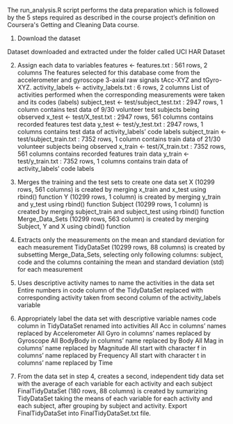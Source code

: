 The run_analysis.R script performs the data preparation which is followed by the 5 steps required as described in the course project’s definition on Coursera's Getting and Cleaning Data course.

1. Download the dataset 

Dataset downloaded and extracted under the folder called UCI HAR Dataset

2. Assign each data to variables 
features <- features.txt : 561 rows, 2 columns 
The features selected for this database come from the accelerometer and gyroscope 3-axial raw signals tAcc-XYZ and tGyro-XYZ.
activity_labels <- activity_labels.txt : 6 rows, 2 columns 
List of activities performed when the corresponding measurements were taken and its codes (labels)
subject_test <- test/subject_test.txt : 2947 rows, 1 column 
contains test data of 9/30 volunteer test subjects being observed
x_test <- test/X_test.txt : 2947 rows, 561 columns 
contains recorded features test data
y_test <- test/y_test.txt : 2947 rows, 1 columns 
contains test data of activity_labels’ code labels
subject_train <- test/subject_train.txt : 7352 rows, 1 column 
contains train data of 21/30 volunteer subjects being observed
x_train <- test/X_train.txt : 7352 rows, 561 columns 
contains recorded features train data
y_train <- test/y_train.txt : 7352 rows, 1 columns 
contains train data of activity_labels’ code labels

3. Merges the training and the test sets to create one data set 
X (10299 rows, 561 columns) is created by merging x_train and x_test using rbind() function
Y (10299 rows, 1 column) is created by merging y_train and y_test using rbind() function
Subject (10299 rows, 1 column) is created by merging subject_train and subject_test using rbind() function
Merge_Data_Sets (10299 rows, 563 column) is created by merging Subject, Y and X using cbind() function

4. Extracts only the measurements on the mean and standard deviation for each measurement 
TidyDataSet (10299 rows, 88 columns) is created by subsetting Merge_Data_Sets, selecting only following columns: subject, code and the columns containing the mean and standard deviation (std) for each measurement

5. Uses descriptive activity names to name the activities in the data set 
Entire numbers in code column of the TidyDataSet replaced with corresponding activity taken from second column of the activity_labels variable

6. Appropriately label the data set with descriptive variable names 
code column in TidyDataSet renamed into activities
All Acc in columns’ names replaced by Accelerometer
All Gyro in columns’ names replaced by Gyroscope
All BodyBody in columns’ name replaced by Body
All Mag in columns’ name replaced by Magnitude
All start with character f in columns’ name replaced by Frequency
All start with character t in columns’ name replaced by Time

7. From the data set in step 4, creates a second, independent tidy data set with the average of each variable for each activity and each subject 
FinalTidyDataSet (180 rows, 88 columns) is created by sumarizing TidyDataSet taking the means of each variable for each activity and each subject, after grouping by subject and activity.
Export FinalTidyDataSet into FinalTidyDataSet.txt file.